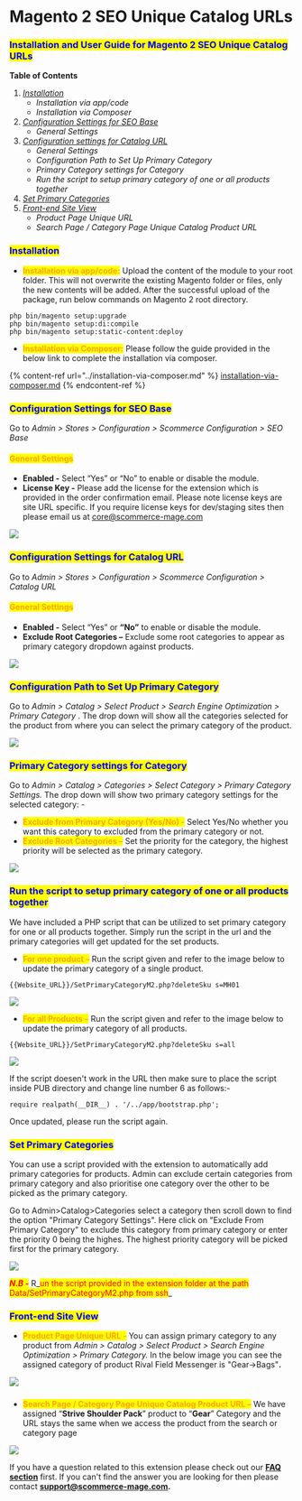 # Magento 2 SEO Unique Catalog URLs

### <mark style="color:blue;">Installation and User Guide for Magento 2 SEO Unique Catalog URLs</mark>&#x20;

**Table of Contents**

1. [_Installation_ ](magento-2-seo-unique-catalog-urls.md#\_toc\_250008)
   * _Installation via app/code_&#x20;
   * _Installation via Composer_
2. [_Configuration Settings for SEO Base_ ](magento-2-seo-unique-catalog-urls.md#\_toc\_250007)
   * _General Settings_
3. [_Configuration settings for Catalog URL_ ](magento-2-seo-unique-catalog-urls.md#\_toc\_250005)
   * _General Settings_&#x20;
   * _Configuration Path to Set Up Primary Category_&#x20;
   * _Primary Category settings for Category_&#x20;
   * _Run the script to setup primary category of one or all products together_&#x20;
4. [_Set Primary Categories_](magento-2-seo-unique-catalog-urls.md#set-primary-categories)
5. [_Front-end Site View_ ](magento-2-seo-unique-catalog-urls.md#\_toc\_250000)
   * _Product Page Unique URL_&#x20;
   * _Search Page / Category Page Unique Catalog Product URL_&#x20;

### <mark style="color:blue;">Installation</mark> <a href="#_toc_250008" id="_toc_250008"></a>

* <mark style="color:orange;">**Installation via app/code:**</mark> Upload the content of the module to your root folder. This will not overwrite the existing Magento folder or files, only the new contents will be added. After the successful upload of the package, run below commands on Magento 2 root directory.

```
php bin/magento setup:upgrade
php bin/magento setup:di:compile
php bin/magento setup:static-content:deploy
```

* <mark style="color:orange;">**Installation via Composer:**</mark> Please follow the guide provided in the below link to complete the installation via composer.

{% content-ref url="../installation-via-composer.md" %}
[installation-via-composer.md](../installation-via-composer.md)
{% endcontent-ref %}

### <mark style="color:blue;">Configuration Settings for SEO Base</mark> <a href="#_toc_250007" id="_toc_250007"></a>

Go to _Admin > Stores > Configuration > Scommerce Configuration > SEO Base_

#### <mark style="color:orange;">General Settings</mark> <a href="#_toc_250006" id="_toc_250006"></a>

* **Enabled -** Select “Yes” or “No” to enable or disable the module.
* **License Key -** Please add the license for the extension which is provided in the order confirmation email. Please note license keys are site URL specific. If you require license keys for dev/staging sites then please email us at [core@scommerce-mage.com](mailto:core@scommerce-mage.com)

![](../../.gitbook/assets/config\_seo.png)

### <mark style="color:blue;">Configuration Settings for Catalog URL</mark> <a href="#_toc_250027" id="_toc_250027"></a>

Go to _Admin > Stores > Configuration > Scommerce Configuration > Catalog URL_

#### <mark style="color:orange;">General Settings</mark> <a href="#_toc_250026" id="_toc_250026"></a>

* **Enabled -** Select “Yes” or **“**No**”** to enable or disable the module.
* **Exclude Root Categories –** Exclude some root categories to appear as primary category dropdown against products.

![](../../.gitbook/assets/general\_catalog.png)

### <mark style="color:blue;">Configuration Path to Set Up Primary Category</mark> <a href="#_toc_250025" id="_toc_250025"></a>

Go to _Admin > Catalog > Select Product > Search Engine Optimization > Primary Category_ . The drop down will show all the categories selected for the product from where you can select the primary category of the product.

![](<../../.gitbook/assets/13 (27)>)

### <mark style="color:blue;">Primary Category settings for Category</mark> <a href="#_toc_250002" id="_toc_250002"></a>

Go to _Admin > Catalog > Categories > Select Category > Primary Category Settings._ The drop down will show two primary category settings for the selected category: -

* <mark style="color:orange;">**Exclude from Primary Category (Yes/No) -**</mark> Select Yes/No whether you want this category to excluded from the primary category or not.
* <mark style="color:orange;">**Exclude Root Categories –**</mark> Set the priority for the category, the highest priority will be selected as the primary category.

![](<../../.gitbook/assets/4 (20)>)

### <mark style="color:blue;">Run the script to setup primary category of one or all products together</mark> <a href="#_toc_250001" id="_toc_250001"></a>

We have included a PHP script that can be utilized to set primary category for one or all products together. Simply run the script in the url and the primary categories will get updated for the set products.&#x20;

* <mark style="color:orange;">**For one product –**</mark> Run the script given and refer to the image below to update the primary category of a single product.

`{{Website_URL}}/SetPrimaryCategoryM2.php?deleteSku s=MH01`

![](<../../.gitbook/assets/5 (44)>)

* <mark style="color:orange;">**For all Products –**</mark> Run the script given and refer to the image below to update the primary category of all products.

`{{Website_URL}}/SetPrimaryCategoryM2.php?deleteSku s=all`

![](<../../.gitbook/assets/6 (32)>)

If the script doesen't work in the URL then make sure to place the script inside PUB directory and change line number 6 as follows:-&#x20;

```
require realpath(__DIR__) . '/../app/bootstrap.php';
```

Once updated, please run the script again.

### <mark style="color:blue;">Set Primary Categories</mark>

You can use a script provided with the extension to automatically add primary categories for products. Admin can exclude certain categories from primary category and also prioritise one category over the other to be picked as the primary category.

Go to Admin>Catalog>Categories select a category then scroll down to find the option "Primary Category Settings". Here click on "Exclude From Primary Category" to exclude this category from primary category or enter the priority 0 being the highes. The highest priority category will be picked first for the primary category.

![](<../../.gitbook/assets/1 (3) (1).png>)

_<mark style="color:red;">**N.B -**</mark>_ R_<mark style="color:red;">un the script provided in the extension folder at the path Data/SetPrimaryCategoryM2.php from ssh</mark>_

### <mark style="color:blue;">Front-end Site View</mark> <a href="#_toc_250024" id="_toc_250024"></a>

* <mark style="color:orange;">**Product Page Unique URL -**</mark> You can assign primary category to any product from _Admin > Catalog > Select Product > Search Engine Optimization > Primary Category._ In the below image you can see the assigned category of product Rival Field Messenger is "Gear->Bags"**.**

![](<../../.gitbook/assets/14 (26)>)

### &#x20;<a href="#_toc_250023" id="_toc_250023"></a>

* <mark style="color:orange;">**Search Page / Category Page Unique Catalog Product URL –**</mark> We have assigned “**Strive Shoulder Pack**” product to “**Gear**” Category and the URL stays the same when we access the product from the search or category page

![](<../../.gitbook/assets/8 (51)>)

If you have a question related to this extension please check out our [**FAQ section**](https://www.scommerce-mage.com/magento-2-seo-unique-product-url.html#faq) first. If you can't find the answer you are looking for then please contact [**support@scommerce-mage.com**](mailto:core@scommerce-mage.com)**.**
